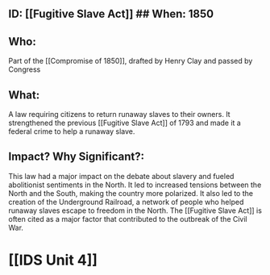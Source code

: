 ## ID: [[Fugitive Slave Act]] ## When: 1850 
## Who: 
Part of the [[Compromise of 1850]], drafted by Henry Clay and passed by Congress
## What:
A law requiring citizens to return runaway slaves to their owners. It strengthened the previous [[Fugitive Slave Act]] of 1793 and made it a federal crime to help a runaway slave.
## Impact? Why Significant?: 
This law had a major impact on the debate about slavery and fueled abolitionist sentiments in the North.  It led to increased tensions between the North and the South, making the country more polarized. It also led to the creation of the Underground Railroad, a network of people who helped runaway slaves escape to freedom in the North. The [[Fugitive Slave Act]] is often cited as a major factor that contributed to the outbreak of the Civil War. 

# [[IDS Unit 4]]